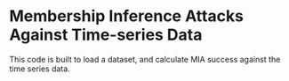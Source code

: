 # Membership Inference Attacks Against Time-series Data
This code is built to load a dataset, and calculate MIA success against the time series data.
